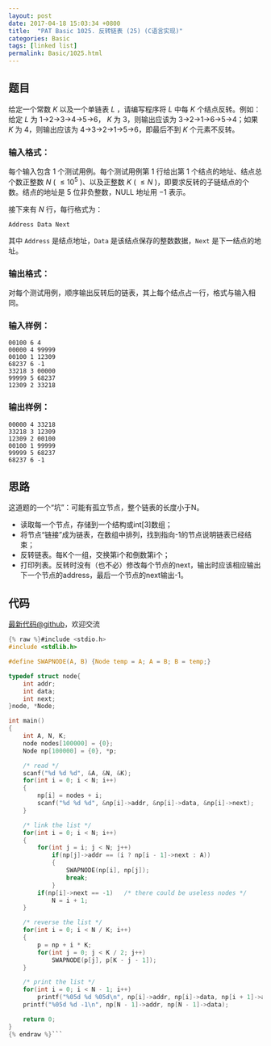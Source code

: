 ```yaml
---
layout: post
date: 2017-04-18 15:03:34 +0800
title:  "PAT Basic 1025. 反转链表 (25) (C语言实现)"
categories: Basic
tags: [linked list]
permalink: Basic/1025.html
---
```


## 题目

给定一个常数 $K$ 以及一个单链表 $L$ ，请编写程序将 $L$ 中每 $K$ 个结点反转。例如：给定 $L$ 为 1→2→3→4→5→6， $K$ 为
3，则输出应该为 3→2→1→6→5→4；如果 $K$ 为 4，则输出应该为 4→3→2→1→5→6，即最后不到 $K$ 个元素不反转。

### 输入格式：

每个输入包含 1 个测试用例。每个测试用例第 1 行给出第 1 个结点的地址、结点总个数正整数 $N$ ( $\le 10^5$ )、以及正整数 $K$ (
$\le N$ )，即要求反转的子链结点的个数。结点的地址是 5 位非负整数，NULL 地址用 $-1$ 表示。

接下来有 $N$ 行，每行格式为：

    
    
    Address Data Next
    

其中 `Address` 是结点地址，`Data` 是该结点保存的整数数据，`Next` 是下一结点的地址。

### 输出格式：

对每个测试用例，顺序输出反转后的链表，其上每个结点占一行，格式与输入相同。

### 输入样例：

    
    
    00100 6 4
    00000 4 99999
    00100 1 12309
    68237 6 -1
    33218 3 00000
    99999 5 68237
    12309 2 33218
    

### 输出样例：

    
    
    00000 4 33218
    33218 3 12309
    12309 2 00100
    00100 1 99999
    99999 5 68237
    68237 6 -1
    



## 思路


这道题的一个“坑”：可能有孤立节点，整个链表的长度小于N。

- 读取每一个节点，存储到一个结构或int[3]数组；
- 将节点“链接”成为链表，在数组中排列，找到指向-1的节点说明链表已经结束；
- 反转链表。每K个一组，交换第i个和倒数第i个；
- 打印列表。反转时没有（也不必）修改每个节点的next，输出时应该相应输出下一个节点的address，最后一个节点的next输出-1。

## 代码

[最新代码@github](https://github.com/OliverLew/PAT/blob/master/PATBasic/1025.c)，欢迎交流
```c
{% raw %}#include <stdio.h>
#include <stdlib.h>

#define SWAPNODE(A, B) {Node temp = A; A = B; B = temp;}

typedef struct node{
    int addr;
    int data;
    int next;
}node, *Node;

int main()
{
    int A, N, K;
    node nodes[100000] = {0};
    Node np[100000] = {0}, *p;

    /* read */
    scanf("%d %d %d", &A, &N, &K);
    for(int i = 0; i < N; i++)
    {
        np[i] = nodes + i;
        scanf("%d %d %d", &np[i]->addr, &np[i]->data, &np[i]->next);
    }

    /* link the list */
    for(int i = 0; i < N; i++)
    {
        for(int j = i; j < N; j++)
            if(np[j]->addr == (i ? np[i - 1]->next : A))
            {
                SWAPNODE(np[i], np[j]);
                break;
            }
        if(np[i]->next == -1)   /* there could be useless nodes */
            N = i + 1;
    }

    /* reverse the list */
    for(int i = 0; i < N / K; i++)
    {
        p = np + i * K;
        for(int j = 0; j < K / 2; j++)
            SWAPNODE(p[j], p[K - j - 1]);
    }

    /* print the list */
    for(int i = 0; i < N - 1; i++)
        printf("%05d %d %05d\n", np[i]->addr, np[i]->data, np[i + 1]->addr);
    printf("%05d %d -1\n", np[N - 1]->addr, np[N - 1]->data);

    return 0;
}
{% endraw %}```
